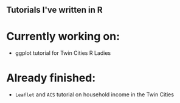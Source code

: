 ## Tutorials I've written in R 

# Currently working on:

* ggplot tutorial for Twin Cities R Ladies 

# Already finished:

* `Leaflet` and `ACS` tutorial on household income in the Twin Cities


